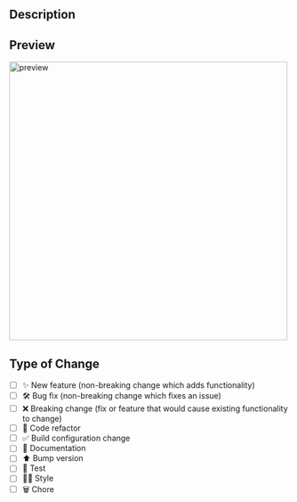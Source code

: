 <!--
  Thanks for contributing!

  Provide a description of your changes below and a general summary in the title

  Please look at the following checklist to ensure that your PR can be accepted quickly:
-->

## Description

<!--- Describe your changes in detail -->

## Preview

<!--- Printscreens/GIFS/Videos -->

<img src="https://i.imgur.com/aEeN71F.png" alt="preview"  height="500">

## Type of Change

<!--- Put an `x` in all the boxes that apply: -->

- [ ] ✨ New feature (non-breaking change which adds functionality)
- [ ] 🛠️ Bug fix (non-breaking change which fixes an issue)
- [ ] ❌ Breaking change (fix or feature that would cause existing functionality to change)
- [ ] 🧹 Code refactor
- [ ] ✅ Build configuration change
- [ ] 📝 Documentation
- [ ] ⬆️ Bump version
- [ ] 🧪 Test
- [ ] 💅🏾 Style
- [ ] 🗑️ Chore
